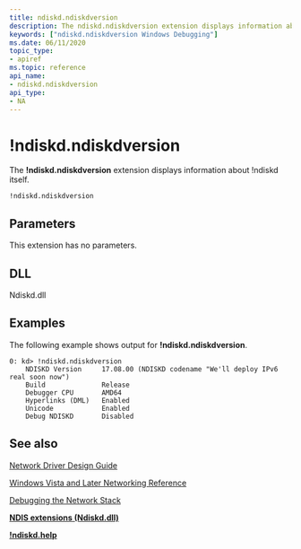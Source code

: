 ```yaml
---
title: ndiskd.ndiskdversion
description: The ndiskd.ndiskdversion extension displays information about ndiskd itself.
keywords: ["ndiskd.ndiskdversion Windows Debugging"]
ms.date: 06/11/2020
topic_type:
- apiref
ms.topic: reference
api_name:
- ndiskd.ndiskdversion
api_type:
- NA
---
```


# !ndiskd.ndiskdversion

The **!ndiskd.ndiskdversion** extension displays information about !ndiskd itself.

```console
!ndiskd.ndiskdversion
```

## Parameters

This extension has no parameters.

## DLL

Ndiskd.dll

## Examples

The following example shows output for **!ndiskd.ndiskdversion**.

```console
0: kd> !ndiskd.ndiskdversion
    NDISKD Version     17.08.00 (NDISKD codename "We'll deploy IPv6 real soon now")
    Build              Release
    Debugger CPU       AMD64
    Hyperlinks (DML)   Enabled
    Unicode            Enabled
    Debug NDISKD       Disabled
```

## See also

[Network Driver Design Guide](../network/index.md)

[Windows Vista and Later Networking Reference](/windows-hardware/drivers/ddi/_netvista/)

[Debugging the Network Stack](/shows/defrag-tools/175-debugging-network-stack)

[**NDIS extensions (Ndiskd.dll)**](ndis-extensions--ndiskd-dll-.md)

[**!ndiskd.help**](-ndiskd-help.md)
